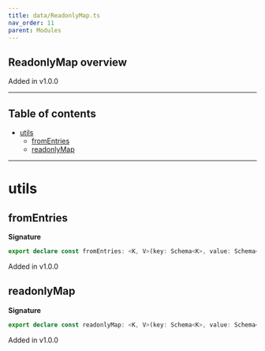 ```yaml
---
title: data/ReadonlyMap.ts
nav_order: 11
parent: Modules
---
```


## ReadonlyMap overview

Added in v1.0.0

---

<h2 class="text-delta">Table of contents</h2>

- [utils](#utils)
  - [fromEntries](#fromentries)
  - [readonlyMap](#readonlymap)

---

# utils

## fromEntries

**Signature**

```ts
export declare const fromEntries: <K, V>(key: Schema<K>, value: Schema<V>) => Schema<ReadonlyMap<K, V>>
```

Added in v1.0.0

## readonlyMap

**Signature**

```ts
export declare const readonlyMap: <K, V>(key: Schema<K>, value: Schema<V>) => Schema<ReadonlyMap<K, V>>
```

Added in v1.0.0
